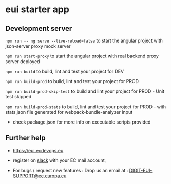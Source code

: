 # eui starter app

## Development server

````npm run -- ng serve --live-reload=false```` to start the angular project with json-server proxy mock server

````npm run start-proxy```` to start the angular project with real backend proxy server deployed

````npm run build```` to build, lint and test your project for DEV

````npm run build-prod```` to build, lint and test your project for PROD

````npm run build-prod-skip-test```` to build and lint your project for PROD - Unit test skipped

````npm run build-prod-stats```` to build, lint and test your project for PROD - with stats.json file generated for webpack-bundle-analyzer input

* check package.json for more info on executable scripts provided

## Further help

- https://eui.ecdevops.eu

- register on [slack](https://ec-eui.slack.com) with your EC mail account,

- For bugs / request new features : Drop us an email at : DIGIT-EUI-SUPPORT@ec.europa.eu

